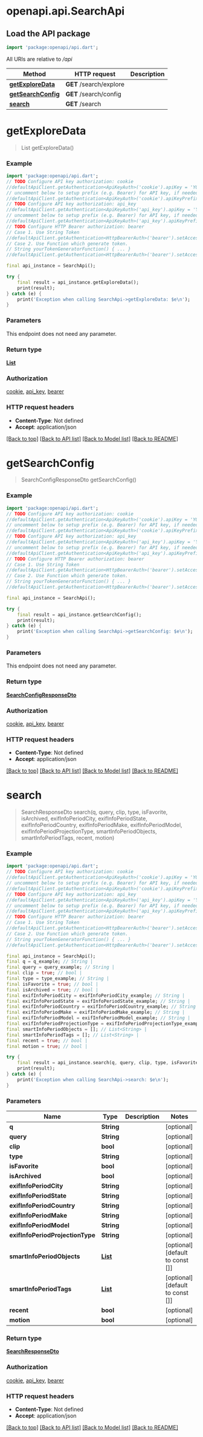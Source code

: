# openapi.api.SearchApi

## Load the API package
```dart
import 'package:openapi/api.dart';
```

All URIs are relative to */api*

Method | HTTP request | Description
------------- | ------------- | -------------
[**getExploreData**](SearchApi.md#getexploredata) | **GET** /search/explore | 
[**getSearchConfig**](SearchApi.md#getsearchconfig) | **GET** /search/config | 
[**search**](SearchApi.md#search) | **GET** /search | 


# **getExploreData**
> List<SearchExploreResponseDto> getExploreData()



### Example
```dart
import 'package:openapi/api.dart';
// TODO Configure API key authorization: cookie
//defaultApiClient.getAuthentication<ApiKeyAuth>('cookie').apiKey = 'YOUR_API_KEY';
// uncomment below to setup prefix (e.g. Bearer) for API key, if needed
//defaultApiClient.getAuthentication<ApiKeyAuth>('cookie').apiKeyPrefix = 'Bearer';
// TODO Configure API key authorization: api_key
//defaultApiClient.getAuthentication<ApiKeyAuth>('api_key').apiKey = 'YOUR_API_KEY';
// uncomment below to setup prefix (e.g. Bearer) for API key, if needed
//defaultApiClient.getAuthentication<ApiKeyAuth>('api_key').apiKeyPrefix = 'Bearer';
// TODO Configure HTTP Bearer authorization: bearer
// Case 1. Use String Token
//defaultApiClient.getAuthentication<HttpBearerAuth>('bearer').setAccessToken('YOUR_ACCESS_TOKEN');
// Case 2. Use Function which generate token.
// String yourTokenGeneratorFunction() { ... }
//defaultApiClient.getAuthentication<HttpBearerAuth>('bearer').setAccessToken(yourTokenGeneratorFunction);

final api_instance = SearchApi();

try {
    final result = api_instance.getExploreData();
    print(result);
} catch (e) {
    print('Exception when calling SearchApi->getExploreData: $e\n');
}
```

### Parameters
This endpoint does not need any parameter.

### Return type

[**List<SearchExploreResponseDto>**](SearchExploreResponseDto.md)

### Authorization

[cookie](../README.md#cookie), [api_key](../README.md#api_key), [bearer](../README.md#bearer)

### HTTP request headers

 - **Content-Type**: Not defined
 - **Accept**: application/json

[[Back to top]](#) [[Back to API list]](../README.md#documentation-for-api-endpoints) [[Back to Model list]](../README.md#documentation-for-models) [[Back to README]](../README.md)

# **getSearchConfig**
> SearchConfigResponseDto getSearchConfig()



### Example
```dart
import 'package:openapi/api.dart';
// TODO Configure API key authorization: cookie
//defaultApiClient.getAuthentication<ApiKeyAuth>('cookie').apiKey = 'YOUR_API_KEY';
// uncomment below to setup prefix (e.g. Bearer) for API key, if needed
//defaultApiClient.getAuthentication<ApiKeyAuth>('cookie').apiKeyPrefix = 'Bearer';
// TODO Configure API key authorization: api_key
//defaultApiClient.getAuthentication<ApiKeyAuth>('api_key').apiKey = 'YOUR_API_KEY';
// uncomment below to setup prefix (e.g. Bearer) for API key, if needed
//defaultApiClient.getAuthentication<ApiKeyAuth>('api_key').apiKeyPrefix = 'Bearer';
// TODO Configure HTTP Bearer authorization: bearer
// Case 1. Use String Token
//defaultApiClient.getAuthentication<HttpBearerAuth>('bearer').setAccessToken('YOUR_ACCESS_TOKEN');
// Case 2. Use Function which generate token.
// String yourTokenGeneratorFunction() { ... }
//defaultApiClient.getAuthentication<HttpBearerAuth>('bearer').setAccessToken(yourTokenGeneratorFunction);

final api_instance = SearchApi();

try {
    final result = api_instance.getSearchConfig();
    print(result);
} catch (e) {
    print('Exception when calling SearchApi->getSearchConfig: $e\n');
}
```

### Parameters
This endpoint does not need any parameter.

### Return type

[**SearchConfigResponseDto**](SearchConfigResponseDto.md)

### Authorization

[cookie](../README.md#cookie), [api_key](../README.md#api_key), [bearer](../README.md#bearer)

### HTTP request headers

 - **Content-Type**: Not defined
 - **Accept**: application/json

[[Back to top]](#) [[Back to API list]](../README.md#documentation-for-api-endpoints) [[Back to Model list]](../README.md#documentation-for-models) [[Back to README]](../README.md)

# **search**
> SearchResponseDto search(q, query, clip, type, isFavorite, isArchived, exifInfoPeriodCity, exifInfoPeriodState, exifInfoPeriodCountry, exifInfoPeriodMake, exifInfoPeriodModel, exifInfoPeriodProjectionType, smartInfoPeriodObjects, smartInfoPeriodTags, recent, motion)



### Example
```dart
import 'package:openapi/api.dart';
// TODO Configure API key authorization: cookie
//defaultApiClient.getAuthentication<ApiKeyAuth>('cookie').apiKey = 'YOUR_API_KEY';
// uncomment below to setup prefix (e.g. Bearer) for API key, if needed
//defaultApiClient.getAuthentication<ApiKeyAuth>('cookie').apiKeyPrefix = 'Bearer';
// TODO Configure API key authorization: api_key
//defaultApiClient.getAuthentication<ApiKeyAuth>('api_key').apiKey = 'YOUR_API_KEY';
// uncomment below to setup prefix (e.g. Bearer) for API key, if needed
//defaultApiClient.getAuthentication<ApiKeyAuth>('api_key').apiKeyPrefix = 'Bearer';
// TODO Configure HTTP Bearer authorization: bearer
// Case 1. Use String Token
//defaultApiClient.getAuthentication<HttpBearerAuth>('bearer').setAccessToken('YOUR_ACCESS_TOKEN');
// Case 2. Use Function which generate token.
// String yourTokenGeneratorFunction() { ... }
//defaultApiClient.getAuthentication<HttpBearerAuth>('bearer').setAccessToken(yourTokenGeneratorFunction);

final api_instance = SearchApi();
final q = q_example; // String | 
final query = query_example; // String | 
final clip = true; // bool | 
final type = type_example; // String | 
final isFavorite = true; // bool | 
final isArchived = true; // bool | 
final exifInfoPeriodCity = exifInfoPeriodCity_example; // String | 
final exifInfoPeriodState = exifInfoPeriodState_example; // String | 
final exifInfoPeriodCountry = exifInfoPeriodCountry_example; // String | 
final exifInfoPeriodMake = exifInfoPeriodMake_example; // String | 
final exifInfoPeriodModel = exifInfoPeriodModel_example; // String | 
final exifInfoPeriodProjectionType = exifInfoPeriodProjectionType_example; // String | 
final smartInfoPeriodObjects = []; // List<String> | 
final smartInfoPeriodTags = []; // List<String> | 
final recent = true; // bool | 
final motion = true; // bool | 

try {
    final result = api_instance.search(q, query, clip, type, isFavorite, isArchived, exifInfoPeriodCity, exifInfoPeriodState, exifInfoPeriodCountry, exifInfoPeriodMake, exifInfoPeriodModel, exifInfoPeriodProjectionType, smartInfoPeriodObjects, smartInfoPeriodTags, recent, motion);
    print(result);
} catch (e) {
    print('Exception when calling SearchApi->search: $e\n');
}
```

### Parameters

Name | Type | Description  | Notes
------------- | ------------- | ------------- | -------------
 **q** | **String**|  | [optional] 
 **query** | **String**|  | [optional] 
 **clip** | **bool**|  | [optional] 
 **type** | **String**|  | [optional] 
 **isFavorite** | **bool**|  | [optional] 
 **isArchived** | **bool**|  | [optional] 
 **exifInfoPeriodCity** | **String**|  | [optional] 
 **exifInfoPeriodState** | **String**|  | [optional] 
 **exifInfoPeriodCountry** | **String**|  | [optional] 
 **exifInfoPeriodMake** | **String**|  | [optional] 
 **exifInfoPeriodModel** | **String**|  | [optional] 
 **exifInfoPeriodProjectionType** | **String**|  | [optional] 
 **smartInfoPeriodObjects** | [**List<String>**](String.md)|  | [optional] [default to const []]
 **smartInfoPeriodTags** | [**List<String>**](String.md)|  | [optional] [default to const []]
 **recent** | **bool**|  | [optional] 
 **motion** | **bool**|  | [optional] 

### Return type

[**SearchResponseDto**](SearchResponseDto.md)

### Authorization

[cookie](../README.md#cookie), [api_key](../README.md#api_key), [bearer](../README.md#bearer)

### HTTP request headers

 - **Content-Type**: Not defined
 - **Accept**: application/json

[[Back to top]](#) [[Back to API list]](../README.md#documentation-for-api-endpoints) [[Back to Model list]](../README.md#documentation-for-models) [[Back to README]](../README.md)


